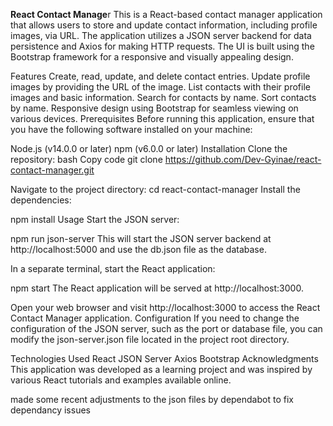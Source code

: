 
**React Contact Manage**r
This is a React-based contact manager application that allows users to store and update contact information, including profile images, via URL. The application utilizes a JSON server backend for data persistence and Axios for making HTTP requests. The UI is built using the Bootstrap framework for a responsive and visually appealing design.

Features
Create, read, update, and delete contact entries.
Update profile images by providing the URL of the image.
List contacts with their profile images and basic information.
Search for contacts by name.
Sort contacts by name.
Responsive design using Bootstrap for seamless viewing on various devices.
Prerequisites
Before running this application, ensure that you have the following software installed on your machine:

Node.js (v14.0.0 or later)
npm (v6.0.0 or later)
Installation
Clone the repository:
bash
Copy code
git clone https://github.com/Dev-Gyinae/react-contact-manager.git


Navigate to the project directory:
cd react-contact-manager
Install the dependencies:

npm install
Usage
Start the JSON server:

npm run json-server
This will start the JSON server backend at http://localhost:5000 and use the db.json file as the database.

In a separate terminal, start the React application:

npm start
The React application will be served at http://localhost:3000.

Open your web browser and visit http://localhost:3000 to access the React Contact Manager application.
Configuration
If you need to change the configuration of the JSON server, such as the port or database file, you can modify the json-server.json file located in the project root directory.

Technologies Used
React
JSON Server
Axios
Bootstrap
Acknowledgments
This application was developed as a learning project and was inspired by various React tutorials and examples available online.

made some recent adjustments to the json files by dependabot to fix dependancy issues

